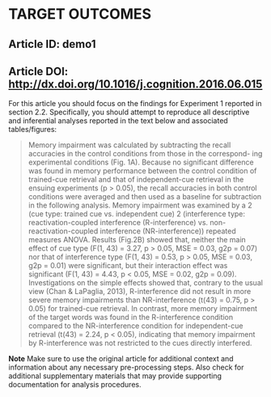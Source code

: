 # TARGET OUTCOMES
## Article ID: demo1
## Article DOI: http://dx.doi.org/10.1016/j.cognition.2016.06.015

For this article you should focus on the findings for Experiment 1 reported in section 2.2. Specifically, you should attempt to reproduce all descriptive and inferential analyses reported in the text below and associated tables/figures:

> Memory impairment was calculated by subtracting the recall accuracies in the control conditions from those in the correspond- ing experimental conditions (Fig. 1A). Because no significant difference was found in memory performance between the control condition of trained-cue retrieval and that of independent-cue retrieval in the ensuing experiments (p > 0.05), the recall accuracies in both control conditions were averaged and then used as a baseline for subtraction in the following analysis. Memory impairment was examined by a 2 (cue type: trained cue vs. independent cue) 2 (interference type: reactivation-coupled interference (R-interference) vs. non-reactivation-coupled interference (NR-interference)) repeated measures ANOVA. Results (Fig.2B) showed that, neither the main effect of cue type (F(1, 43) = 3.27, p > 0.05, MSE = 0.03, g2p = 0.07) nor that of interference type (F(1, 43) = 0.53, p > 0.05, MSE = 0.03, g2p = 0.01) were significant, but their interaction effect was significant (F(1, 43) = 4.43, p < 0.05, MSE = 0.02, g2p = 0.09). Investigations on the simple effects showed that, contrary to the usual view (Chan & LaPaglia, 2013), R-interference did not result in more severe memory impairments than NR-interference (t(43) = 0.75, p > 0.05) for trained-cue retrieval. In contrast, more memory impairment of the target words was found in the R-interference condition compared to the NR-interference condition for independent-cue retrieval (t(43) =  2.24, p < 0.05), indicating that memory impairment by R-interference was not restricted to the cues directly interfered.

**Note** Make sure to use the original article for additional context and information about any necessary pre-processing steps. Also check for additional supplementary materials that may provide supporting documentation for analysis procedures.
